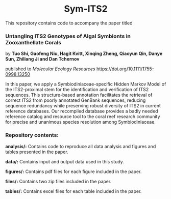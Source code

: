 <h1 align = "center">Sym-ITS2</h1>

This repository contains code to accompany the paper titled
### Untangling ITS2 Genotypes of Algal Symbionts in Zooxanthellate Corals

by **Tuo Shi, Gaofeng Niu, Hagit Kvitt, Xinqing Zheng, Qiaoyun Qin, Danye Sun, Zhiliang Ji and Dan Tchernov**

published to *Molecular Ecology Resources* https://doi.org/10.1111/1755-0998.13250

In this paper, we apply a Symbiodiniaceae-specific Hidden Markov Model of the ITS2-proximal stem for the identification and verification of ITS2 sequences. This structure-based annotation facilitates the retrieval of correct ITS2 from poorly annotated GenBank sequences, reducing sequence redundancy while preserving robust diversity of ITS2 in current reference databases. Our recompiled database provides a badly needed reference catalog and resource tool to the coral reef research community for precise and unanimous species resolution among Symbiodiniaceae.

### Repository contents:

**analysis/:** Contains code to reproduce all data analysis and figures and tables presented in the paper.

**data/:** Contains input and output data used in this study.

**figures/:** Contains pdf files for each figure included in the paper.

**files/:** Contains two zip files included in the paper.

**tables/:** Contains excel files for each table included in the paper.
